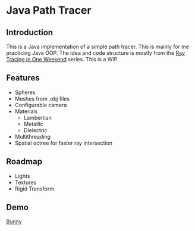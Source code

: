 # Java Path Tracer
## Introduction
This is a Java implementation of a simple path tracer. This is mainly for me practicing Java OOP. The idea and code structure is mostly from the [Ray Tracing in One Weekend](https://raytracing.github.io/books/RayTracingInOneWeekend.html) series. This is a WIP.
## Features
- Spheres
- Meshes from .obj files
- Configurable camera
- Materials
    - Lambertian
    - Metallic
    - Dielectric
- Multithreading
- Spatial octree for faster ray intersection
## Roadmap
- Lights
- Textures
- Rigid Transform
## Demo
[Bunny](demo.png)
